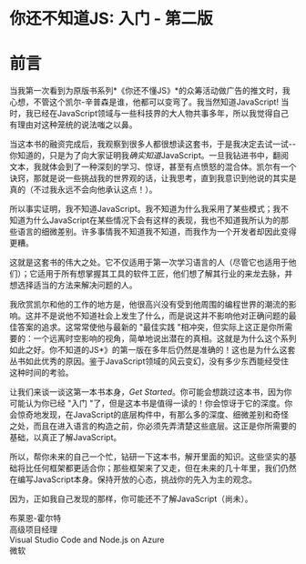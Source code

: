 # 你还不知道JS: 入门 - 第二版
# 前言

当我第一次看到为原版书系列*《你还不懂JS》*的众筹活动做广告的推文时，我心想，不管这个凯尔-辛普森是谁，他都可以变弯了。我当然知道JavaScript! 当时，我已经在JavaScript领域与一些科技界的大人物共事多年，所以我觉得自己有理由对这种笼统的说法嗤之以鼻。

当这本书的融资完成后，我观察到很多人都很想读这套书，于是我决定去试一试--你知道的，只是为了向大家证明我*确实知道*JavaScript。一旦我钻进书中，翻阅文本，我就体会到了一种深刻的学习、惊讶，甚至有点愤怒的混合体。凯尔有一个诀窍，那就是说一些挑战我的世界观的话，让我思考，直到我意识到他说的其实是真的（不过我永远不会向他承认这点！）。

所以事实证明，我不知道JavaScript。我不知道为什么我采用了某些模式；我不知道为什么JavaScript在某些情况下会有这样的表现，我也不知道我所认为的那些语言的细微差别。许多事情我不知道我不知道，而我作为一个开发者却因此变得更糟。

这就是这套书的伟大之处。它不仅适用于第一次学习语言的人（尽管它也适用于他们）；它适用于所有想掌握其工具的软件工匠，他们想了解其行业的来龙去脉，并想选择适当的方法来解决问题的人。

我欣赏凯尔和他的工作的地方是，他很高兴没有受到他周围的编程世界的潮流的影响。这并不是说他不知道社会上发生了什么，而是说这并不影响他对正确问题的最佳答案的追求。这常常使他与最新的 "最佳实践 "相冲突，但实际上这正是你所需要的：一个远离时空影响的视角，简单地说出潜在的真相。这就是为什么这个系列如此之好。你不知道的JS*》的第一版在多年后仍然是准确的！这也是为什么这套丛书如此优秀的原因。鉴于JavaScript领域的风云变幻，没有多少东西能经受住这种时间的考验。

让我们来谈一谈这第一本书本身，*Get Started*。你可能会想跳过这本书，因为你可能认为你已经 "入门 "了，但是这本书是值得一读的！你会惊讶于它的深度。你会惊奇地发现，在JavaScript的底层构件中，有那么多的深度、细微差别和奇怪之处，而且在进入语言的构造之前，你必须先弄清楚这些底层。这正是你所需要的基础，以真正了解JavaScript。

所以，帮你未来的自己一个忙，钻研一下这本书，解开里面的知识。这些坚实的基础将比任何框架都更适合你；那些框架来了又走，但在未来的几十年里，我们仍然在编写JavaScript本身。保持开放的心态，挑战你的先入为主的观念。

因为，正如我自己发现的那样，你可能还不了解JavaScript（尚未）。

布莱恩-霍尔特<br>
高级项目经理<br>
Visual Studio Code and Node.js on Azure<br>
微软
